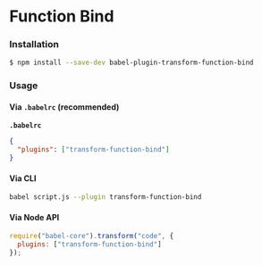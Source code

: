 # Function Bind

### Installation

```sh
$ npm install --save-dev babel-plugin-transform-function-bind
```

### Usage

#### Via `.babelrc` (recommended)

**`.babelrc`**

```json
{
  "plugins": ["transform-function-bind"]
}
```

#### Via CLI

```sh
babel script.js --plugin transform-function-bind
```

#### Via Node API

```js
require("babel-core").transform("code", {
  plugins: ["transform-function-bind"]
});
```
